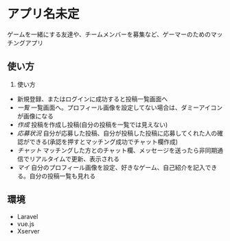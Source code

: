 # アプリ名未定

ゲームを一緒にする友達や、チームメンバーを募集など、ゲーマーのためのマッチングアプリ



## 使い方



1. 使い方

* 新規登録、またはログインに成功すると投稿一覧画面へ
* *一覧*   一覧画面へ。プロフィール画像を設定してない場合は、ダミーアイコンが画像になる
* *作成*   投稿を作成し投稿(自分の投稿を一覧では見えない)
* *応募状況*   自分が応募した投稿、自分が投稿した投稿に応募してくれた人の確認ができる(承認を押すとマッチング成功でチャット欄作成)
* *チャット*   マッチングした方とのチャット欄、メッセージを送ったら非同期通信でリアルタイムで更新、表示される
* *マイ*   自分のプロフィール画像を設定、好きなゲーム、自己紹介を記入できる。自分の投稿一覧も見れる




## 環境

* Laravel
* vue.js
* Xserver


